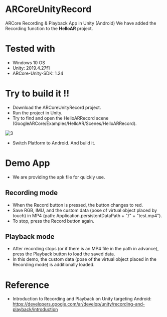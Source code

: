 # ARCoreUnityRecord
ARCore Recording &amp; Playback App in Unity (Android)
We have added the Recording function to the **HelloAR** project.

# Tested with
- Windows 10 OS
- Unity: 2019.4.27f1  
- ARCore-Unity-SDK: 1.24

# Try to build it !!
- Download the ARCoreUnityRecord project.
- Run the project in Unity.
- Try to find and open the HelloARRecord scene (GoogleARCore/Examples/HelloAR/Scenes/HelloARRecord).

![3](https://user-images.githubusercontent.com/68829425/151173098-305d2eba-e1a6-4a78-b000-5a644a8bb008.PNG)

- Switch Platform to Android. And build it.

# Demo App
- We are providing the apk file for quickly use.

## Recording mode
- When the Record button is pressed, the button changes to red.
- Save RGB, IMU, and the custom data (pose of virtual object placed by touch) in MP4 (path: Application.persistentDataPath + "/" + "test.mp4").
- To stop, press the Record button again.

## Playback mode
- After recording stops (or if there is an MP4 file in the path in advance), press the Playback button to load the saved data.
- In this demo, the custom data (pose of the virtual object placed in the Recording mode) is additionally loaded.

# Reference
- Introduction to Recording and Playback on Unity targeting Android: https://developers.google.com/ar/develop/unity/recording-and-playback/introduction
